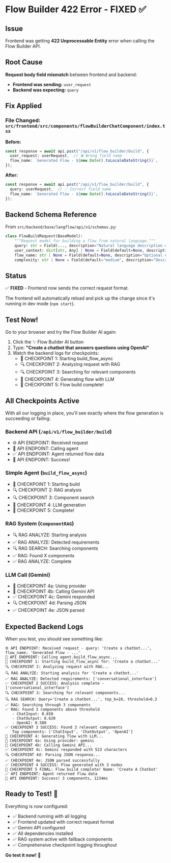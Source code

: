 # Flow Builder 422 Error - FIXED ✅

## Issue
Frontend was getting **422 Unprocessable Entity** error when calling the Flow Builder API.

## Root Cause
**Request body field mismatch** between frontend and backend:

- **Frontend was sending:** `user_request` 
- **Backend was expecting:** `query`

## Fix Applied

### File Changed: `src/frontend/src/components/flowBuilderChatComponent/index.tsx`

**Before:**
```typescript
const response = await api.post("/api/v1/flow_builder/build", {
  user_request: userRequest,  // ❌ Wrong field name
  flow_name: `Generated Flow - ${new Date().toLocaleDateString()}`,
});
```

**After:**
```typescript
const response = await api.post("/api/v1/flow_builder/build", {
  query: userRequest,  // ✅ Correct field name
  flow_name: `Generated Flow - ${new Date().toLocaleDateString()}`,
});
```

## Backend Schema Reference

From `src/backend/base/langflow/api/v1/schemas.py`:

```python
class FlowBuildRequest(BaseModel):
    """Request model for building a flow from natural language."""
    query: str = Field(..., description="Natural language description of the desired flow")
    user_context: dict[str, Any] | None = Field(default=None, description="Additional context about the user")
    flow_name: str | None = Field(default=None, description="Optional name for the generated flow")
    complexity: str | None = Field(default="medium", description="Desired complexity level: simple, medium, advanced")
```

## Status
✅ **FIXED** - Frontend now sends the correct request format.

The frontend will automatically reload and pick up the change since it's running in dev mode (`npm start`).

## Test Now!

Go to your browser and try the Flow Builder AI again:
1. Click the ✨ Flow Builder AI button
2. Type: **"Create a chatbot that answers questions using OpenAI"**
3. Watch the backend logs for checkpoints:
   - 🚀 CHECKPOINT 1: Starting build_flow_async
   - 🔍 CHECKPOINT 2: Analyzing request with RAG
   - 🔍 CHECKPOINT 3: Searching for relevant components
   - 🤖 CHECKPOINT 4: Generating flow with LLM
   - 🎉 CHECKPOINT 5: Flow build complete!

## All Checkpoints Active

With all our logging in place, you'll see exactly where the flow generation is succeeding or failing:

### Backend API (`/api/v1/flow_builder/build`)
- 🌐 API ENDPOINT: Received request
- 🤖 API ENDPOINT: Calling agent
- ✅ API ENDPOINT: Agent returned flow data
- 🎉 API ENDPOINT: Success!

### Simple Agent (`build_flow_async`)
- 🚀 CHECKPOINT 1: Starting build
- 🔍 CHECKPOINT 2: RAG analysis
- 🔍 CHECKPOINT 3: Component search  
- 🤖 CHECKPOINT 4: LLM generation
- 🎉 CHECKPOINT 5: Complete!

### RAG System (`ComponentRAG`)
- 🔍 RAG ANALYZE: Starting analysis
- ✅ RAG ANALYZE: Detected requirements
- 🔍 RAG SEARCH: Searching components
- ✅ RAG: Found X components
- ✅ RAG ANALYZE: Complete

### LLM Call (Gemini)
- 🤖 CHECKPOINT 4a: Using provider
- 🤖 CHECKPOINT 4b: Calling Gemini API
- ✅ CHECKPOINT 4c: Gemini responded
- 🔍 CHECKPOINT 4d: Parsing JSON
- ✅ CHECKPOINT 4e: JSON parsed

## Expected Backend Logs

When you test, you should see something like:
```
🌐 API ENDPOINT: Received request - query: 'Create a chatbot...', flow_name: 'Generated Flow - ...'
🤖 API ENDPOINT: Calling agent.build_flow_async...
🚀 CHECKPOINT 1: Starting build_flow_async for: 'Create a chatbot...'
🔍 CHECKPOINT 2: Analyzing request with RAG...
🔍 RAG ANALYZE: Starting analysis for 'Create a chatbot...'
✅ RAG ANALYZE: Detected requirements: ['conversational_interface']
✅ CHECKPOINT 2 SUCCESS: Analysis complete - ['conversational_interface']
🔍 CHECKPOINT 3: Searching for relevant components...
🔍 RAG SEARCH: Query='Create a chatbot...', top_k=10, threshold=0.3
✅ RAG: Searching through 3 components
✅ RAG: Found 3 components above threshold
   - ChatInput: 0.650
   - ChatOutput: 0.620
   - OpenAI: 0.580
✅ CHECKPOINT 3 SUCCESS: Found 3 relevant components
   Top components: ['ChatInput', 'ChatOutput', 'OpenAI']
🤖 CHECKPOINT 4: Generating flow with LLM...
🤖 CHECKPOINT 4a: Using provider: gemini
🤖 CHECKPOINT 4b: Calling Gemini API...
✅ CHECKPOINT 4c: Gemini responded with 523 characters
🔍 CHECKPOINT 4d: Parsing JSON response...
✅ CHECKPOINT 4e: JSON parsed successfully
✅ CHECKPOINT 4 SUCCESS: Flow generated with 3 nodes
🎉 CHECKPOINT 5 FINAL: Flow build complete! Name: 'Create A Chatbot'
✅ API ENDPOINT: Agent returned flow data
🎉 API ENDPOINT: Success! 3 components, 1234ms
```

## Ready to Test! 🚀

Everything is now configured:
- ✅ Backend running with all logging
- ✅ Frontend updated with correct request format
- ✅ Gemini API configured  
- ✅ All dependencies installed
- ✅ RAG system active with fallback components
- ✅ Comprehensive checkpoint logging throughout

**Go test it now!** 🎉

